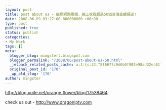 ```yaml
---
layout: post
title: post about us - 龍翔網路電視，線上收看超過50個台灣直播頻道！
date: 2008-06-09 03:27:00.000000000 +08:00
type: post
published: true
status: publish
categories:
- My Work
tags: []
meta:
  blogger_blog: mingstert.blogspot.com
  blogger_permalink: "/2008/06/post-about-us-50.html"
  _jetpack_related_posts_cache: a:1:{s:32:"8f6677c9d6b0f903e98ad32ec61f8deb";a:2:{s:7:"expires";i:1443882598;s:7:"payload";a:3:{i:0;a:1:{s:2:"id";i:563;}i:1;a:1:{s:2:"id";i:111;}i:2;a:1:{s:2:"id";i:116;}}}}
  original_post_id: '170'
  _wp_old_slug: '170'
author: mingster
---
```

<p><a href="http://blog.xuite.net/orange.flower/blog/17538464">http://blog.xuite.net/orange.flower/blog/17538464</a></p>
<p>check us out - <a href="http://www.dragoniptv.com">http://www.dragoniptv.com</a></p>
